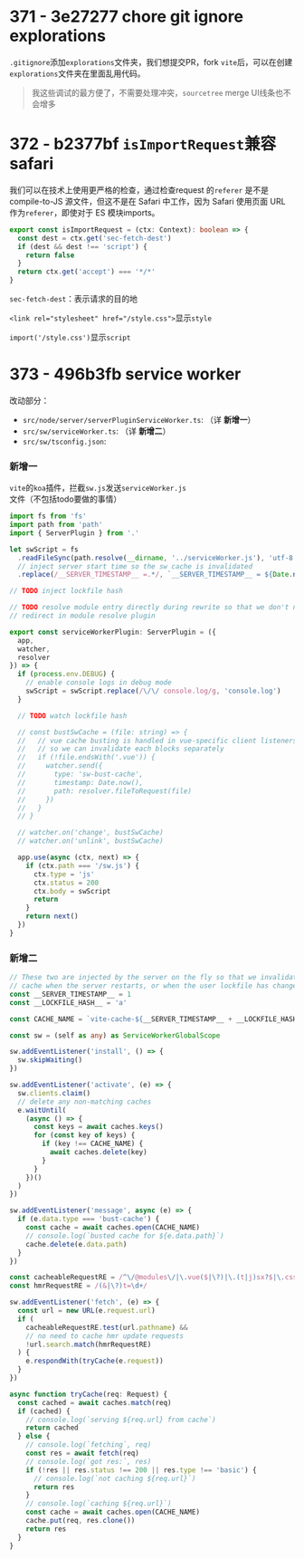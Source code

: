 # 371 - 3e27277 chore git ignore explorations

`.gitignore`添加`explorations`文件夹，我们想提交PR，fork `vite`后，可以在创建`explorations`文件夹在里面乱用代码。

> 我这些调试的最方便了，不需要处理冲突，`sourcetree` merge UI线条也不会增多



# 372 - b2377bf `isImportRequest`兼容safari

我们可以在技术上使用更严格的检查，通过检查request 的`referer` 是不是compile-to-JS 源文件，但这不是在 Safari 中工作，因为 Safari 使用页面 URL 作为`referer`，即使对于 ES 模块imports。

```typescript
export const isImportRequest = (ctx: Context): boolean => {
  const dest = ctx.get('sec-fetch-dest')
  if (dest && dest !== 'script') {
    return false
  }
  return ctx.get('accept') === '*/*'
}
```

`sec-fetch-dest`：表示请求的目的地

`<link rel="stylesheet" href="/style.css">`显示`style`

`import('/style.css')`显示`script`



# 373 - 496b3fb service worker

改动部分：

- `src/node/server/serverPluginServiceWorker.ts`: （详 **新增一**）
- `src/sw/serviceWorker.ts`: （详 **新增二**）
- `src/sw/tsconfig.json`: 

### 新增一

`vite`的`koa`插件，拦截`sw.js`发送`serviceWorker.js`文件（不包括todo要做的事情）

```typescript
import fs from 'fs'
import path from 'path'
import { ServerPlugin } from '.'

let swScript = fs
  .readFileSync(path.resolve(__dirname, '../serviceWorker.js'), 'utf-8')
  // inject server start time so the sw cache is invalidated
  .replace(/__SERVER_TIMESTAMP__ =.*/, `__SERVER_TIMESTAMP__ = ${Date.now()}`)

// TODO inject lockfile hash

// TODO resolve module entry directly during rewrite so that we don't need the
// redirect in module resolve plugin

export const serviceWorkerPlugin: ServerPlugin = ({
  app,
  watcher,
  resolver
}) => {
  if (process.env.DEBUG) {
    // enable console logs in debug mode
    swScript = swScript.replace(/\/\/ console.log/g, 'console.log')
  }

  // TODO watch lockfile hash

  // const bustSwCache = (file: string) => {
  //   // vue cache busting is handled in vue-specific client listeners
  //   // so we can invalidate each blocks separately
  //   if (!file.endsWith('.vue')) {
  //     watcher.send({
  //       type: 'sw-bust-cache',
  //       timestamp: Date.now(),
  //       path: resolver.fileToRequest(file)
  //     })
  //   }
  // }

  // watcher.on('change', bustSwCache)
  // watcher.on('unlink', bustSwCache)

  app.use(async (ctx, next) => {
    if (ctx.path === '/sw.js') {
      ctx.type = 'js'
      ctx.status = 200
      ctx.body = swScript
      return
    }
    return next()
  })
}
```

### 新增二

```typescript
// These two are injected by the server on the fly so that we invalidate the
// cache when the server restarts, or when the user lockfile has changed.
const __SERVER_TIMESTAMP__ = 1
const __LOCKFILE_HASH__ = 'a'

const CACHE_NAME = `vite-cache-${__SERVER_TIMESTAMP__ + __LOCKFILE_HASH__}`

const sw = (self as any) as ServiceWorkerGlobalScope

sw.addEventListener('install', () => {
  sw.skipWaiting()
})

sw.addEventListener('activate', (e) => {
  sw.clients.claim()
  // delete any non-matching caches
  e.waitUntil(
    (async () => {
      const keys = await caches.keys()
      for (const key of keys) {
        if (key !== CACHE_NAME) {
          await caches.delete(key)
        }
      }
    })()
  )
})

sw.addEventListener('message', async (e) => {
  if (e.data.type === 'bust-cache') {
    const cache = await caches.open(CACHE_NAME)
    // console.log(`busted cache for ${e.data.path}`)
    cache.delete(e.data.path)
  }
})

const cacheableRequestRE = /^\/@modules\/|\.vue($|\?)|\.(t|j)sx?$|\.css$/
const hmrRequestRE = /(&|\?)t=\d+/

sw.addEventListener('fetch', (e) => {
  const url = new URL(e.request.url)
  if (
    cacheableRequestRE.test(url.pathname) &&
    // no need to cache hmr update requests
    !url.search.match(hmrRequestRE)
  ) {
    e.respondWith(tryCache(e.request))
  }
})

async function tryCache(req: Request) {
  const cached = await caches.match(req)
  if (cached) {
    // console.log(`serving ${req.url} from cache`)
    return cached
  } else {
    // console.log(`fetching`, req)
    const res = await fetch(req)
    // console.log(`got res:`, res)
    if (!res || res.status !== 200 || res.type !== 'basic') {
      // console.log(`not caching ${req.url}`)
      return res
    }
    // console.log(`caching ${req.url}`)
    const cache = await caches.open(CACHE_NAME)
    cache.put(req, res.clone())
    return res
  }
}
```